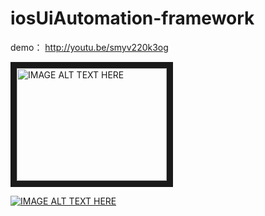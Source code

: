 iosUiAutomation-framework
=========================


demo：
http://youtu.be/smyv220k3og


<a href="http://youtu.be/smyv220k3og
" target="_blank"><img src="http://img.youtube.com/vi/smyv220k3og/0.jpg" 
alt="IMAGE ALT TEXT HERE" width="240" height="180" border="10" /></a>

[![IMAGE ALT TEXT HERE](http://img.youtube.com/vi/smyv220k3og/0.jpg)](https://www.youtube.com/embed/smyv220k3og)

